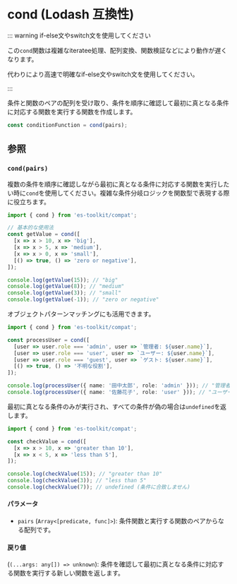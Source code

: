 # cond (Lodash 互換性)

::: warning if-else文やswitch文を使用してください

この`cond`関数は複雑なiteratee処理、配列変換、関数検証などにより動作が遅くなります。

代わりにより高速で明確なif-else文やswitch文を使用してください。

:::

条件と関数のペアの配列を受け取り、条件を順序に確認して最初に真となる条件に対応する関数を実行する関数を作成します。

```typescript
const conditionFunction = cond(pairs);
```

## 参照

### `cond(pairs)`

複数の条件を順序に確認しながら最初に真となる条件に対応する関数を実行したい時に`cond`を使用してください。複雑な条件分岐ロジックを関数型で表現する際に役立ちます。

```typescript
import { cond } from 'es-toolkit/compat';

// 基本的な使用法
const getValue = cond([
  [x => x > 10, x => 'big'],
  [x => x > 5, x => 'medium'],
  [x => x > 0, x => 'small'],
  [() => true, () => 'zero or negative'],
]);

console.log(getValue(15)); // "big"
console.log(getValue(8)); // "medium"
console.log(getValue(3)); // "small"
console.log(getValue(-1)); // "zero or negative"
```

オブジェクトパターンマッチングにも活用できます。

```typescript
import { cond } from 'es-toolkit/compat';

const processUser = cond([
  [user => user.role === 'admin', user => `管理者: ${user.name}`],
  [user => user.role === 'user', user => `ユーザー: ${user.name}`],
  [user => user.role === 'guest', user => `ゲスト: ${user.name}`],
  [() => true, () => '不明な役割'],
]);

console.log(processUser({ name: '田中太郎', role: 'admin' })); // "管理者: 田中太郎"
console.log(processUser({ name: '佐藤花子', role: 'user' })); // "ユーザー: 佐藤花子"
```

最初に真となる条件のみが実行され、すべての条件が偽の場合は`undefined`を返します。

```typescript
import { cond } from 'es-toolkit/compat';

const checkValue = cond([
  [x => x > 10, x => 'greater than 10'],
  [x => x < 5, x => 'less than 5'],
]);

console.log(checkValue(15)); // "greater than 10"
console.log(checkValue(3)); // "less than 5"
console.log(checkValue(7)); // undefined (条件に合致しません)
```

#### パラメータ

- `pairs` (`Array<[predicate, func]>`): 条件関数と実行する関数のペアからなる配列です。

#### 戻り値

(`(...args: any[]) => unknown`): 条件を確認して最初に真となる条件に対応する関数を実行する新しい関数を返します。

